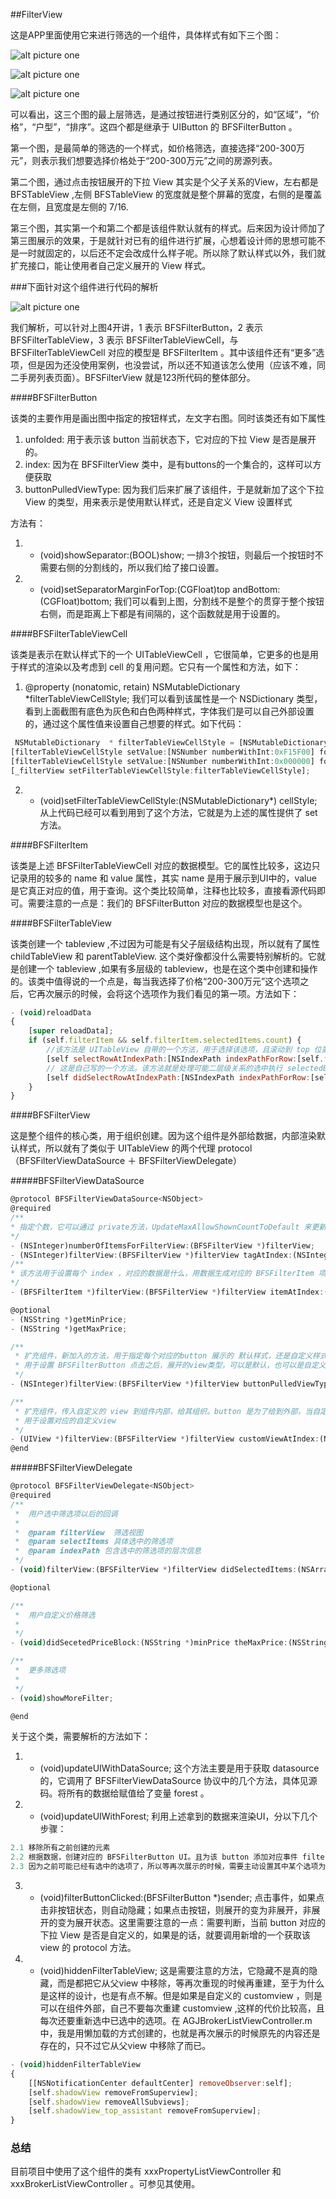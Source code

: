 ##FilterView

这是APP里面使用它来进行筛选的一个组件，具体样式有如下三个图：

![alt picture one](./Images/1.jpg "图一")

![alt picture one](./Images/2.jpg "图二")

![alt picture one](./Images/3.jpg "图三")

可以看出，这三个图的最上层筛选，是通过按钮进行类别区分的，如“区域”，“价格”，“户型”，“排序”。这四个都是继承于 UIButton 的 BFSFilterButton 。

第一个图，是最简单的筛选的一个样式，如价格筛选，直接选择“200-300万元”，则表示我们想要选择价格处于“200-300万元”之间的房源列表。

第二个图，通过点击按钮展开的下拉 View 其实是个父子关系的View，左右都是 BFSTableView ,左侧 BFSTableView 的宽度就是整个屏幕的宽度，右侧的是覆盖在左侧，且宽度是左侧的 7/16.

第三个图，其实第一个和第二个都是该组件默认就有的样式。后来因为设计师加了第三图展示的效果，于是就针对已有的组件进行扩展，心想着设计师的思想可能不是一时就固定的，以后还不定会改成什么样子呢。所以除了默认样式以外，我们就扩充接口，能让使用者自己定义展开的 View 样式。


###下面针对这个组件进行代码的解析

![alt picture one](./Images/4.jpg "图四")

我们解析，可以针对上图4开讲，1 表示 BFSFilterButton，2 表示 BFSFilterTableView，3 表示 BFSFilterTableViewCell，与 BFSFilterTableViewCell 对应的模型是 BFSFilterItem 。其中该组件还有“更多”选项，但是因为还没使用案例，也没尝试，所以还不知道该怎么使用（应该不难，同二手房列表页面）。BFSFilterView 就是123所代码的整体部分。

####BFSFilterButton

该类的主要作用是画出图中指定的按钮样式，左文字右图。同时该类还有如下属性 
1. unfolded: 用于表示该 button 当前状态下，它对应的下拉 View 是否是展开的。
2. index: 因为在 BFSFilterView 类中，是有buttons的一个集合的，这样可以方便获取
3. buttonPulledViewType: 因为我们后来扩展了该组件，于是就新加了这个下拉 View 的类型，用来表示是使用默认样式，还是自定义 View 设置样式

方法有：
1. - (void)showSeparator:(BOOL)show; 一排3个按钮，则最后一个按钮时不需要右侧的分割线的，所以我们给了接口设置。
2. - (void)setSeparatorMarginForTop:(CGFloat)top andBottom:(CGFloat)bottom; 我们可以看到上图，分割线不是整个的贯穿于整个按钮右侧，而是距离上下都是有间隔的，这个函数就是用于设置的。


####BFSFilterTableViewCell

该类是表示在默认样式下的一个 UITableViewCell ，它很简单，它更多的也是用于样式的渲染以及考虑到 cell 的复用问题。它只有一个属性和方法，如下：

1. @property (nonatomic, retain) NSMutableDictionary *filterTableViewCellStyle; 我们可以看到该属性是一个 NSDictionary 类型，看到上面截图有底色为灰色和白色两种样式，字体我们是可以自己外部设置的，通过这个属性值来设置自己想要的样式。如下代码：
```javascript
 NSMutableDictionary  * filterTableViewCellStyle = [NSMutableDictionary dictionary];
[filterTableViewCellStyle setValue:[NSNumber numberWithInt:0xF15F00] forKey:@"CellLabelSelectTextColor"];
[filterTableViewCellStyle setValue:[NSNumber numberWithInt:0x000000] forKey:@"CellLabelTextColor"];
[_filterView setFilterTableViewCellStyle:filterTableViewCellStyle];
```

2. - (void)setFilterTableViewCellStyle:(NSMutableDictionary*) cellStyle; 从上代码已经可以看到用到了这个方法，它就是为上述的属性提供了 set 方法。


####BFSFilterItem

该类是上述 BFSFilterTableViewCell 对应的数据模型。它的属性比较多，这边只记录用的较多的 name 和 value 属性，其实 name 是用于展示到UI中的，value 是它真正对应的值，用于查询。这个类比较简单，注释也比较多，直接看源代码即可。需要注意的一点是：我们的 BFSFilterButton 对应的数据模型也是这个。


####BFSFilterTableView

该类创建一个 tableview ,不过因为可能是有父子层级结构出现，所以就有了属性 childTableView 和 parentTableView. 这个类好像都没什么需要特别解析的。它就是创建一个 tableview ,如果有多层级的 tableview，也是在这个类中创建和操作的。该类中值得说的一个点是，每当我选择了价格“200-300万元”这个选项之后，它再次展示的时候，会将这个选项作为我们看见的第一项。方法如下：

```javascript
- (void)reloadData
{
    [super reloadData];
    if (self.filterItem && self.filterItem.selectedItems.count) {
        //该方法是 UITableView 自带的一个方法，用于选择该选项，且滚动到 top 位置
        [self selectRowAtIndexPath:[NSIndexPath indexPathForRow:[self.filterItem.selectedItems[0] intValue] inSection:0] animated:NO scrollPosition:UITableViewScrollPositionTop];
        // 这是自己写的一个方法。该方法就是处理可能二层级关系的选中执行 selectedBlock 方法
        [self didSelectRowAtIndexPath:[NSIndexPath indexPathForRow:[self.filterItem.selectedItems[0] intValue] inSection:0] byUser:NO];
    }
}
```


####BFSFilterView

这是整个组件的核心类，用于组织创建。因为这个组件是外部给数据，内部渲染默认样式，所以就有了类似于 UITableView 的两个代理 protocol （BFSFilterViewDataSource ＋ BFSFilterViewDelegate）

#####BFSFilterViewDataSource
```javascript
@protocol BFSFilterViewDataSource<NSObject>
@required
/**
* 指定个数，它可以通过 private方法，UpdateMaxAllowShownCountToDefault 来更新，后面可以用于判断是否需要“更多”按钮。
*/
- (NSInteger)numberOfItemsForFilterView:(BFSFilterView *)filterView;
- (NSInteger)filterView:(BFSFilterView *)filterView tagAtIndex:(NSInteger)index;
/**
* 该方法用于设置每个 index ，对应的数据是什么，用数据生成对应的 BFSFilterItem 项，多维数组，第一纬表示 button 的数据
*/
- (BFSFilterItem *)filterView:(BFSFilterView *)filterView itemAtIndex:(NSInteger)index;

@optional
- (NSString *)getMinPrice;
- (NSString *)getMaxPrice;

/**
 * 扩充组件，新加入的方法，用于指定每个对应的button 展示的 默认样式，还是自定义样式
 * 用于设置 BFSFilterButton 点击之后，展开的view类型，可以是默认，也可以是自定义
 */
- (NSInteger)filterView:(BFSFilterView *)filterView buttonPulledViewTypeAtIndex:(NSInteger)index;

/**
 * 扩充组件，传入自定义的 view 到组件内部，给其组织。button 是为了给到外部，当自定义的 View 中的选项发生变化时，button 中的文案也应该跟着变化。
 * 用于设置对应的自定义view
 */
- (UIView *)filterView:(BFSFilterView *)filterView customViewAtIndex:(NSInteger)index correspondingButton:(BFSFilterButton *)button;
@end
```

#####BFSFilterViewDelegate
```javascript
@protocol BFSFilterViewDelegate<NSObject>
@required
/**
 *  用户选中筛选项以后的回调
 *
 *  @param filterView  筛选视图
 *  @param selectItems 具体选中的筛选项
 *  @param indexPath 包含选中的筛选项的层次信息
 */
- (void)filterView:(BFSFilterView *)filterView didSelectedItems:(NSArray */*BFSFilterItems * */)selectItems atIndexPath:(NSIndexPath *)indexPath;

@optional

/**
 *  用户自定义价格筛选
 *
 */
- (void)didSecetedPriceBlock:(NSString *)minPrice theMaxPrice:(NSString *)maxPrice;

/**
 *  更多筛选项
 *
 */
- (void)showMoreFilter;

@end
```

关于这个类，需要解析的方法如下：
1. - (void)updateUIWithDataSource; 这个方法主要是用于获取 datasource 的，它调用了 BFSFilterViewDataSource 协议中的几个方法，具体见源码。将所有的数据给赋值给了变量 forest 。
2. - (void)updateUIWithForest; 利用上述拿到的数据来渲染UI，分以下几个步骤：
```javascript
2.1 移除所有之前创建的元素
2.2 根据数据，创建对应的 BFSFilterButton UI。且为该 button 添加对应事件 filterButtonClicked
2.3 因为之前可能已经有选中的选项了，所以等再次展示的时候，需要主动设置其中某个选项为选中状态。
```
3. - (void)filterButtonClicked:(BFSFilterButton *)sender; 点击事件，如果点击非按钮状态，则自动隐藏；如果点击按钮，则展开的变为非展开，非展开的变为展开状态。这里需要注意的一点：需要判断，当前 button 对应的下拉 View 是否是自定义的，如果是的话，就要调用新增的一个获取该 view 的 protocol 方法。
4. - (void)hiddenFilterTableView; 这是需要注意的方法，它隐藏不是真的隐藏，而是都把它从父view 中移除，等再次重现的时候再重建，至于为什么是这样的设计，也是有点不解。但是如果是自定义的 customview ，则是可以在组件外部，自己不要每次重建 customview ,这样的代价比较高，且每次还要重新选中已选中的选项。在 AGJBrokerListViewController.m 中，我是用懒加载的方式创建的，也就是再次展示的时候原先的内容还是存在的，只不过它从父view 中移除了而已。
```javascript
- (void)hiddenFilterTableView
{
    [[NSNotificationCenter defaultCenter] removeObserver:self];
    [self.shadowView removeFromSuperview];
    [self.shadowView removeAllSubviews];
    [self.shadowView_top_assistant removeFromSuperview];
}
```


### 总结

目前项目中使用了这个组件的类有 xxxPropertyListViewController 和 xxxBrokerListViewController 。可参见其使用。
